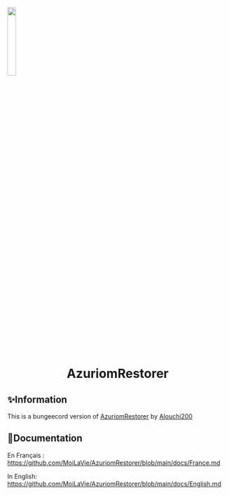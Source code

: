 <img align="center" style="height: 20%" src="https://azuriom.com/assets/img/logo.png">
<h1 align="center">AzuriomRestorer</h1>

## ✨Information

This is a bungeecord version of [AzuriomRestorer](https://github.com/MoiLaVie/AzuriomRestorer) by [Alouchi200](https://github.com/MoiLaVie)

## 💨Documentation

En Français :
https://github.com/MoiLaVie/AzuriomRestorer/blob/main/docs/France.md

In English:
https://github.com/MoiLaVie/AzuriomRestorer/blob/main/docs/English.md
